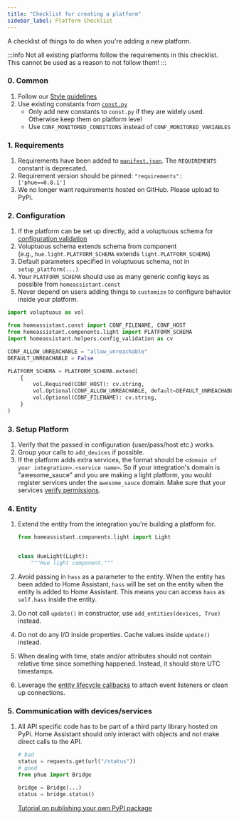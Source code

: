 ```yaml
---
title: "Checklist for creating a platform"
sidebar_label: Platform Checklist
---
```


A checklist of things to do when you're adding a new platform.

:::info
Not all existing platforms follow the requirements in this checklist. This cannot be used as a reason to not follow them!
:::

### 0. Common

1. Follow our [Style guidelines](development_guidelines.md)
2. Use existing constants from [`const.py`](https://github.com/home-assistant/home-assistant/blob/dev/homeassistant/const.py)
   - Only add new constants to `const.py` if they are widely used. Otherwise keep them on platform level
   - Use `CONF_MONITORED_CONDITIONS` instead of `CONF_MONITORED_VARIABLES`

### 1. Requirements

1. Requirements have been added to [`manifest.json`](creating_integration_manifest.md). The `REQUIREMENTS` constant is deprecated.
2. Requirement version should be pinned: `"requirements": ['phue==0.8.1']`
3. We no longer want requirements hosted on GitHub. Please upload to PyPi.

### 2. Configuration

1. If the platform can be set up directly, add a voluptuous schema for [configuration validation](development_validation.md)
2. Voluptuous schema extends schema from component  
   (e.g., `hue.light.PLATFORM_SCHEMA` extends `light.PLATFORM_SCHEMA`)
3. Default parameters specified in voluptuous schema, not in `setup_platform(...)`
4. Your `PLATFORM_SCHEMA` should use as many generic config keys as possible from `homeassistant.const`
5. Never depend on users adding things to `customize` to configure behavior inside your platform.

```python
import voluptuous as vol

from homeassistant.const import CONF_FILENAME, CONF_HOST
from homeassistant.components.light import PLATFORM_SCHEMA
import homeassistant.helpers.config_validation as cv

CONF_ALLOW_UNREACHABLE = "allow_unreachable"
DEFAULT_UNREACHABLE = False

PLATFORM_SCHEMA = PLATFORM_SCHEMA.extend(
    {
        vol.Required(CONF_HOST): cv.string,
        vol.Optional(CONF_ALLOW_UNREACHABLE, default=DEFAULT_UNREACHABLE): cv.boolean,
        vol.Optional(CONF_FILENAME): cv.string,
    }
)
```

### 3. Setup Platform

1. Verify that the passed in configuration (user/pass/host etc.) works.
2. Group your calls to `add_devices` if possible.
3. If the platform adds extra services, the format should be `<domain of your integration>.<service name>`. So if your integration's domain is "awesome_sauce" and you are making a light platform, you would register services under the `awesome_sauce` domain. Make sure that your services [verify permissions](auth_permissions.md#checking-permissions).

### 4. Entity

1. Extend the entity from the integration you're building a platform for.

    ```python
    from homeassistant.components.light import Light


    class HueLight(Light):
        """Hue light component."""
    ```

2. Avoid passing in `hass` as a parameter to the entity. When the entity has been added to Home Assistant, `hass` will be set on the entity when the entity is added to Home Assistant. This means you can access `hass` as `self.hass` inside the entity.
3. Do not call `update()` in constructor, use `add_entities(devices, True)` instead.
4. Do not do any I/O inside properties. Cache values inside `update()` instead.
5. When dealing with time, state and/or attributes should not contain relative time since something happened. Instead, it should store UTC timestamps.
6. Leverage the [entity lifecycle callbacks](core/entity.md#lifecycle-hooks) to attach event listeners or clean up connections.

### 5. Communication with devices/services

1. All API specific code has to be part of a third party library hosted on PyPi. Home Assistant should only interact with objects and not make direct calls to the API.

    ```python
    # bad
    status = requests.get(url("/status"))
    # good
    from phue import Bridge

    bridge = Bridge(...)
    status = bridge.status()
    ```

    [Tutorial on publishing your own PyPI package](https://jeffknupp.com/blog/2013/08/16/open-sourcing-a-python-project-the-right-way/)
